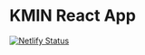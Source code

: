 # KMIN React App

[![Netlify Status](https://api.netlify.com/api/v1/badges/a57df0af-0ca7-41cb-8d32-f382d49a1e6b/deploy-status)](https://app.netlify.com/sites/kmin-react-app/deploys)
